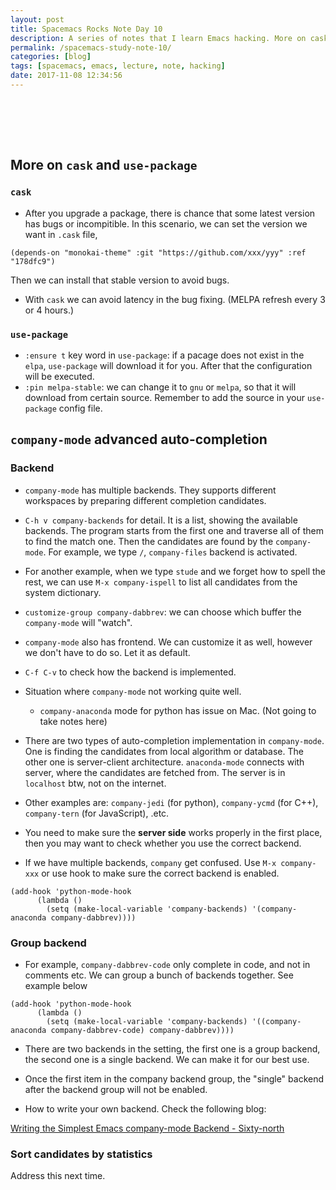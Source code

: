 ```yaml
---
layout: post
title: Spacemacs Rocks Note Day 10
description: A series of notes that I learn Emacs hacking. More on cask and use-package, more on company-mode, backends, group-backends, how to write your own backend.
permalink: /spacemacs-study-note-10/
categories: [blog]
tags: [spacemacs, emacs, lecture, note, hacking]
date: 2017-11-08 12:34:56
---
```



# 　


## More on `cask` and `use-package`


### `cask`

-   After you upgrade a package, there is chance that some latest version has bugs or incompitible. In this scenario, we can set the version we want in `.cask` file,

```emacs-lisp
(depends-on "monokai-theme" :git "https://github.com/xxx/yyy" :ref "178dfc9")
```

Then we can install that stable version to avoid bugs.

-   With `cask` we can avoid latency in the bug fixing. (MELPA refresh every 3 or 4 hours.)


### `use-package`

-   `:ensure t` key word in `use-package`: if a pacage does not exist in the `elpa`, `use-package` will download it for you. After that the configuration will be executed.
-   `:pin melpa-stable`: we can change it to `gnu` or `melpa`, so that it will download from certain source. Remember to add the source in your `use-package` config file.


## `company-mode` advanced auto-completion


### Backend

-   `company-mode` has multiple backends. They supports different workspaces by preparing different completion candidates.
-   `C-h v company-backends` for detail. It is a list, showing the available backends. The program starts from the first one and traverse all of them to find the match one. Then the candidates are found by the `company-mode`. For example, we type `/`, `company-files` backend is activated.
-   For another example, when we type `stude` and we forget how to spell the rest, we can use `M-x company-ispell` to list all candidates from the system dictionary.
-   `customize-group company-dabbrev`: we can choose which buffer the `company-mode` will "watch".
-   `company-mode` also has frontend. We can customize it as well, however we don't have to do so. Let it as default.
-   `C-f C-v` to check how the backend is implemented.

-   Situation where `company-mode` not working quite well.
    -   `company-anaconda` mode for python has issue on Mac. (Not going to take notes here)
-   There are two types of auto-completion implementation in `company-mode`. One is finding the candidates from local algorithm or database. The other one is server-client architecture. `anaconda-mode` connects with server, where the candidates are fetched from. The server is in `localhost` btw, not on the internet.
-   Other examples are: `company-jedi` (for python), `company-ycmd` (for C++), `company-tern` (for JavaScript), .etc.
-   You need to make sure the **server side** works properly in the first place, then you may want to check whether you use the correct backend.
-   If we have multiple backends, `company` get confused. Use `M-x company-xxx` or use hook to make sure the correct backend is enabled.

```emacs-lisp
(add-hook 'python-mode-hook 
	  (lambda ()
	    (setq (make-local-variable 'company-backends) '(company-anaconda company-dabbrev))))
```


### Group backend

-   For example, `company-dabbrev-code` only complete in code, and not in comments etc. We can group a bunch of backends together. See example below

```emacs-lisp
(add-hook 'python-mode-hook 
	  (lambda ()
	    (setq (make-local-variable 'company-backends) '((company-anaconda company-dabbrev-code) company-dabbrev))))
```

-   There are two backends in the setting, the first one is a group backend, the second one is a single backend. We can make it for our best use.
-   Once the first item in the company backend group, the "single" backend after the backend group will not be enabled.

-   How to write your own backend. Check the following blog:

[Writing the Simplest Emacs company-mode Backend - Sixty-north](http://sixty-north.com/blog/writing-the-simplest-emacs-company-mode-backend.html)


### Sort candidates by statistics

Address this next time.
